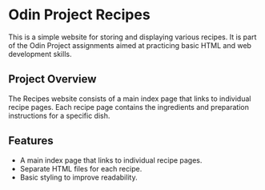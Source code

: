 # Odin Project Recipes

This is a simple website for storing and displaying various recipes. It is part of the Odin Project assignments aimed at practicing basic HTML and web development skills.

## Project Overview

The Recipes website consists of a main index page that links to individual recipe pages. Each recipe page contains the ingredients and preparation instructions for a specific dish.

## Features

- A main index page that links to individual recipe pages.
- Separate HTML files for each recipe.
- Basic styling to improve readability.